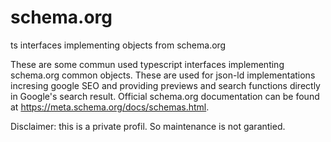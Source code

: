 # schema.org
ts interfaces implementing objects from schema.org

These are some commun used typescript interfaces implementing schema.org common objects. 
These are used for json-ld implementations incresing google SEO and providing previews and search functions directly in Google's search result. Official schema.org documentation can be found at https://meta.schema.org/docs/schemas.html.

Disclaimer: this is a private profil. So maintenance is not garantied. 
